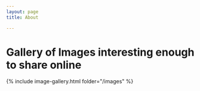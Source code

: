 ```yaml
---
layout: page
title: About

---
```


# Gallery of Images interesting enough to share online
{% include image-gallery.html folder="/images" %}
